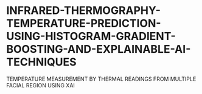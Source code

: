 # INFRARED-THERMOGRAPHY-TEMPERATURE-PREDICTION-USING-HISTOGRAM-GRADIENT-BOOSTING-AND-EXPLAINABLE-AI-TECHNIQUES
TEMPERATURE MEASUREMENT BY THERMAL READINGS FROM MULTIPLE FACIAL REGION USING XAI
